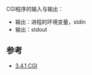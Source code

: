 CGI程序的输入与输出：

- 输出：进程的环境变量，stdin
- 输出：stdout

## 参考

- [3.4.1 CGI](https://getfullstack.com/web_server/server_programming/cgi.html)
